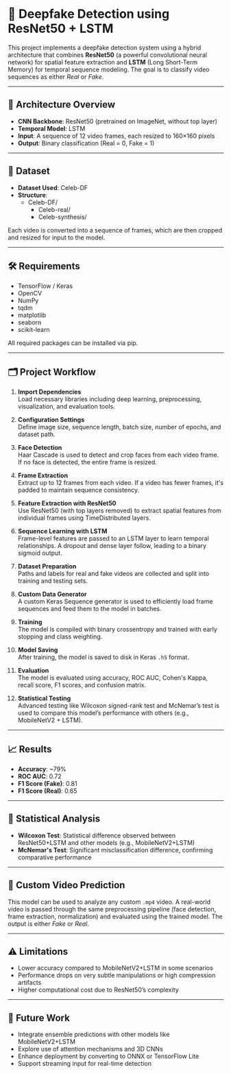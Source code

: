 
# 📘 Deepfake Detection using ResNet50 + LSTM

This project implements a deepfake detection system using a hybrid architecture that combines **ResNet50** (a powerful convolutional neural network) for spatial feature extraction and **LSTM** (Long Short-Term Memory) for temporal sequence modeling. The goal is to classify video sequences as either *Real* or *Fake*.

---

## 🔧 Architecture Overview

- **CNN Backbone**: ResNet50 (pretrained on ImageNet, without top layer)
- **Temporal Model**: LSTM
- **Input**: A sequence of 12 video frames, each resized to 160×160 pixels
- **Output**: Binary classification (Real = 0, Fake = 1)

---

## 📂 Dataset

- **Dataset Used**: Celeb-DF
- **Structure**:
  - Celeb-DF/
    - Celeb-real/
    - Celeb-synthesis/

Each video is converted into a sequence of frames, which are then cropped and resized for input to the model.

---

## 🛠️ Requirements

- TensorFlow / Keras
- OpenCV
- NumPy
- tqdm
- matplotlib
- seaborn
- scikit-learn

All required packages can be installed via pip.

---

## 🗂️ Project Workflow

1. **Import Dependencies**  
   Load necessary libraries including deep learning, preprocessing, visualization, and evaluation tools.

2. **Configuration Settings**  
   Define image size, sequence length, batch size, number of epochs, and dataset path.

3. **Face Detection**  
   Haar Cascade is used to detect and crop faces from each video frame. If no face is detected, the entire frame is resized.

4. **Frame Extraction**  
   Extract up to 12 frames from each video. If a video has fewer frames, it's padded to maintain sequence consistency.

5. **Feature Extraction with ResNet50**  
   Use ResNet50 (with top layers removed) to extract spatial features from individual frames using TimeDistributed layers.

6. **Sequence Learning with LSTM**  
   Frame-level features are passed to an LSTM layer to learn temporal relationships. A dropout and dense layer follow, leading to a binary sigmoid output.

7. **Dataset Preparation**  
   Paths and labels for real and fake videos are collected and split into training and testing sets.

8. **Custom Data Generator**  
   A custom Keras Sequence generator is used to efficiently load frame sequences and feed them to the model in batches.

9. **Training**  
   The model is compiled with binary crossentropy and trained with early stopping and class weighting.

10. **Model Saving**  
    After training, the model is saved to disk in Keras `.h5` format.

11. **Evaluation**  
    The model is evaluated using accuracy, ROC AUC, Cohen's Kappa, recall score, F1 scores, and confusion matrix.

12. **Statistical Testing**  
    Advanced testing like Wilcoxon signed-rank test and McNemar’s test is used to compare this model’s performance with others (e.g., MobileNetV2 + LSTM).

---

## 📈 Results

- **Accuracy**: ~79%
- **ROC AUC**: 0.72
- **F1 Score (Fake)**: 0.81
- **F1 Score (Real)**: 0.65

---

## 🔬 Statistical Analysis

- **Wilcoxon Test**: Statistical difference observed between ResNet50+LSTM and other models (e.g., MobileNetV2+LSTM)
- **McNemar's Test**: Significant misclassification difference, confirming comparative performance

---

## 🎥 Custom Video Prediction

This model can be used to analyze any custom `.mp4` video. A real-world video is passed through the same preprocessing pipeline (face detection, frame extraction, normalization) and evaluated using the trained model. The output is either *Fake* or *Real*.

---

## ⚠️ Limitations

- Lower accuracy compared to MobileNetV2+LSTM in some scenarios
- Performance drops on very subtle manipulations or high compression artifacts
- Higher computational cost due to ResNet50’s complexity

---

## 🌱 Future Work

- Integrate ensemble predictions with other models like MobileNetV2+LSTM
- Explore use of attention mechanisms and 3D CNNs
- Enhance deployment by converting to ONNX or TensorFlow Lite
- Support streaming input for real-time detection
